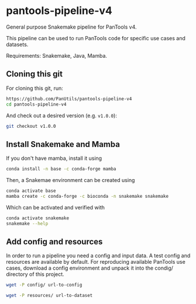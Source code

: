 # pantools-pipeline-v4
General purpose Snakemake pipeline for PanTools v4.

This pipeline can be used to run PanTools code for specific use cases and datasets.


Requirements: Snakemake, Java, Mamba.

## Cloning this git
For cloning this git, run:
```bash
https://github.com/PanUtils/pantools-pipeline-v4
cd pantools-pipeline-v4
```

And check out a desired version (e.g. `v1.0.0`):
```bash
git checkout v1.0.0
```

## Install Snakemake and Mamba
If you don't have mamba, install it using
```bash
conda install -n base -c conda-forge mamba
```

Then, a Snakemae environment can be created using
```bash
conda activate base
mamba create -c conda-forge -c bioconda -n snakemake snakemake
```

Which can be activated and verified with
```bash
conda activate snakemake
snakemake --help
```

## Add config and resources
In order to run a pipeline you need a config and input data. A test config and resources are available by default. For reproducing available PanTools use cases, download a config environment and unpack it into the condig/ directory of this project.
```bash
wget -P config/ url-to-config
```

```bash
wget -P resources/ url-to-dataset
```
